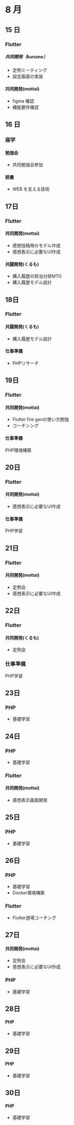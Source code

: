 # 8 月

## 15 日

### Flutter

##### 共同開発（kurumo）

- 定例ミーティング
- 設定画面の実装

#### 共同開発(mottai)

- figma 確認
- 機能要件確認

## 16 日

### 座学

#### 勉強会

- 共同勉強会参加

#### 読書

- WEB を支える技術

## 17日

### Flutter

#### 共同開発(mottai)

- 感想投稿用のモデル作成
- 感想表示に必要なUI作成

#### 共闘開発(くるも)

- 購入履歴の担当分担MTG
- 購入履歴モデル設計

## 18日

### Flutter

#### 共闘開発(くるも)
- 購入履歴モデル設計

#### 仕事準備
- PHPリサーチ

## 19日

### Flutter

#### 共同開発(mottai)
- Flutter fire genの使い方勉強
- コーチンング

#### 仕事準備
PHP環境構築

## 20日

### Flutter

#### 共同開発(mottai)
- 感想表示に必要なUI作成

#### 仕事準備
PHP学習

## 21日

### Flutter

#### 共同開発(mottai)
- 定例会
- 感想表示に必要なUI作成

## 22日

### Flutter

#### 共同開発(くるも)
- 定例会

### 仕事準備
PHP学習

## 23日

### PHP
- 基礎学習


## 24日

### PHP
- 基礎学習

### Flutter

#### 共同開発(mottai)
- 感想表示画面開発

## 25日

### PHP
- 基礎学習

## 26日

### PHP
- 基礎学習
- Docker環境構築

### Flutter
- Flutter道場コーチング

## 27日

#### 共同開発(mottai)
- 定例会
- 感想表示に必要なUI作成

### PHP
- 基礎学習

## 28日

#### PHP
- 基礎学習

## 29日

#### PHP
- 基礎学習

## 30日

#### PHP
- 基礎学習
